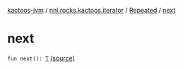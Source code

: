 [kactoos-jvm](../../index.md) / [nnl.rocks.kactoos.iterator](../index.md) / [Repeated](index.md) / [next](./next.md)

# next

`fun next(): `[`T`](index.md#T) [(source)](https://github.com/neonailol/kactoos/blob/master/kactoos-jvm/src/main/kotlin/nnl/rocks/kactoos/iterator/Repeated.kt#L45)